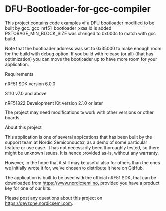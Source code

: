 DFU-Bootloader-for-gcc-compiler
===============================
This project contains code examples of a DFU bootloader modified to be built by gcc. 
gcc_nrf51_bootloader_xxaa.ld is added
PSTORAGE_MIN_BLOCK_SIZE was changed to 0x000c to match with gcc build.

Note that the bootloader address was set to 0x35000 to make enough room for the build with debug option. If you build with release (or all) (that has optimization) you can move the bootloader up to have more room for your application.

Requirements


nRF51 SDK version 6.0.0

S110 v7.0 and above. 

nRF51822 Development Kit version 2.1.0 or later

The project may need modifications to work with other versions or other boards.



About this project

This application is one of several applications that has been built by the support team at Nordic Semiconductor, as a demo of some particular feature or use case. It has not necessarily been thoroughly tested, so there might be unknown issues. It is hence provided as-is, without any warranty.

However, in the hope that it still may be useful also for others than the ones we initially wrote it for, we've chosen to distribute it here on GitHub.

The application is built to be used with the official nRF51 SDK, that can be downloaded from https://www.nordicsemi.no, provided you have a product key for one of our kits.

Please post any questions about this project on https://devzone.nordicsemi.com.
